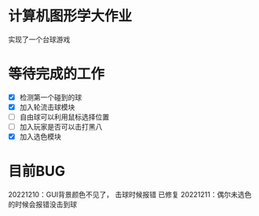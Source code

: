 # 计算机图形学大作业
实现了一个台球游戏

# 等待完成的工作
- [x] 检测第一个碰到的球
- [x] 加入轮流击球模块
- [ ] 自由球可以利用鼠标选择位置
- [ ] 加入玩家是否可以击打黑八
- [x] 加入选色模块

# 目前BUG
20221210：GUI背景颜色不见了， 击球时候报错 已修复
20221211：偶尔未选色的时候会报错没击到球
